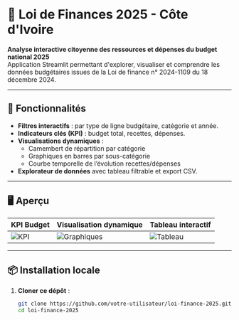 # 📘 Loi de Finances 2025 - Côte d'Ivoire

**Analyse interactive citoyenne des ressources et dépenses du budget national 2025**  
Application Streamlit permettant d'explorer, visualiser et comprendre les données budgétaires issues de la Loi de finance n° 2024-1109 du 18 décembre 2024.

---

## 🚀 Fonctionnalités
- **Filtres interactifs** : par type de ligne budgétaire, catégorie et année.
- **Indicateurs clés (KPI)** : budget total, recettes, dépenses.
- **Visualisations dynamiques** :
  - Camembert de répartition par catégorie
  - Graphiques en barres par sous-catégorie
  - Courbe temporelle de l’évolution recettes/dépenses
- **Explorateur de données** avec tableau filtrable et export CSV.

---

## 🖥️ Aperçu

| KPI Budget | Visualisation dynamique | Tableau interactif |
|------------|------------------------|--------------------|
| ![KPI](docs/kpi_example.png) | ![Graphiques](docs/graph_example.png) | ![Tableau](docs/table_example.png) |

---

## 📦 Installation locale

1. **Cloner ce dépôt** :
   ```bash
   git clone https://github.com/votre-utilisateur/loi-finance-2025.git
   cd loi-finance-2025
